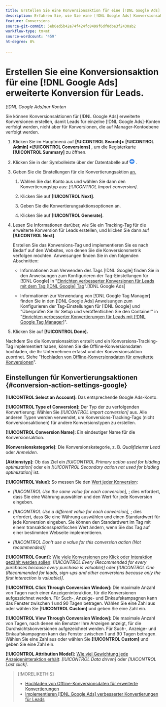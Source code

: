 ```yaml
---
title: Erstellen Sie eine Konversionsaktion für eine [!DNL Google Ads] erweiterte Konversion für Leads.
description: Erfahren Sie, wie Sie eine [!DNL Google Ads] Konversionsaktion für eine erweiterte Konversion für Leads erstellen.
feature: Conversions
source-git-commit: 5eb6ed5b42e74f424fc8499f6df0dbe3f2430ab2
workflow-type: tm+mt
source-wordcount: '459'
ht-degree: 0%

---
```


# Erstellen Sie eine Konversionsaktion für eine [!DNL Google Ads] erweiterte Konversion für Leads.

*[!DNL Google Ads]nur Konten*

Sie können Konversionsaktionen für [!DNL Google Ads] erweiterte Konversionen erstellen, damit Leads für einzelne [!DNL Google Ads]-Konten verfolgt werden, nicht aber für Konversionen, die auf Manager-Kontoebene verfolgt werden.

1. Klicken Sie im Hauptmenü auf **[!UICONTROL Search]> [!UICONTROL Admin] >[!UICONTROL Conversions]** , um die Registerkarte **[!UICONTROL Summary]** zu öffnen.

1. Klicken Sie in der Symbolleiste über der Datentabelle auf ![Erstellen](/help/search-social-commerce/assets/add.png "Erstellen") .

1. Geben Sie die Einstellungen für die Konvertierungsaktion [ an.](#conversion-action-settings-google)

   1. Wählen Sie das Konto aus und wählen Sie dann den Konvertierungstyp aus: *[!UICONTROL Import conversion]*.

   1. Klicken Sie auf **[!UICONTROL Next]**.

   1. Geben Sie die Konvertierungsaktionsoptionen an.

   1. Klicken Sie auf **[!UICONTROL Generate]**.

1. Lesen Sie Informationen darüber, wie Sie ein Tracking-Tag für die erweiterte Konversion für Leads erstellen, und klicken Sie dann auf **[!UICONTROL Next]**.

   Erstellen Sie das Konversions-Tag und implementieren Sie es nach Bedarf auf den Websites, von denen Sie die Konversionsmetrik verfolgen möchten. Anweisungen finden Sie in den folgenden Abschnitten:

   * Informationen zum Verwenden des Tags [!DNL Google] finden Sie in den Anweisungen zum Konfigurieren der Tag-Einstellungen für [!DNL Google] in &quot;[Einrichten verbesserter Konversionen für Leads mit dem Tag [!DNL Google] Tag](https://support.google.com/google-ads/answer/11347292)&quot;.[!DNL Google Ads]

   * Informationen zur Verwendung von [!DNL Google Tag Manager] finden Sie in den [!DNL Google Ads] Anweisungen zum Konfigurieren der Tag-Einstellungen für [!DNL Google] und &quot;Überprüfen Sie Ihr Setup und veröffentlichen Sie den Container&quot; in &quot;[Einrichten verbesserter Konvertierungen für Leads mit  [!DNL Google Tag Manager]](https://support.google.com/google-ads/answer/11021502?#configure)&quot;.

1. Klicken Sie auf **[!UICONTROL Done].**

Nachdem Sie die Konversionsaktion erstellt und ein Konversions-Tracking-Tag implementiert haben, können Sie die Offline-Konversionsdaten hochladen, die Ihr Unternehmen erfasst und der Konversionsaktion zuordnet. Siehe &quot;[Hochladen von Offline-Konversionsdaten für erweiterte Konversionen](/help/search-social-commerce/admin/conversion-metrics/upload-data-offline-conversions.md)&quot;.

## Einstellungen für Konvertierungsaktionen {#conversion-action-settings-google}

**[!UICONTROL Select an Account]:** Das entsprechende Google Ads-Konto.

**[!UICONTROL Type of Conversion]:** Der Typ der zu verfolgenden Konvertierung: Wählen Sie *[!UICONTROL Import conversion]* aus. Alle anderen Typen werden verwendet, um Konversions-Tracking-Tags (nicht Konversionsaktionen) für andere Konversionstypen zu erstellen.

**[!UICONTROL Conversion Name]:** Ein eindeutiger Name für die Konversionsaktion.

**\[Konversionskategorie\]:** Die Konversionskategorie, z. B. *Qualifizierter Lead* oder *Anmelden*.

**\[Aktionstyp\]:** Ob das Ziel ein *[!UICONTROL Primary action used for bidding optimization]* oder ein *[!UICONTROL Secondary action not used for bidding optimization]* ist.

**[!UICONTROL Value]:** So messen Sie den [Wert jeder Konversion](https://support.google.com/google-ads/answer/13064207):

* *[!UICONTROL Use the same value for each conversion],* ; dies erfordert, dass Sie eine Währung auswählen und den Wert für jede Konversion eingeben.

* *[!UICONTROL Use a different value for each conversion],* ; dies erfordert, dass Sie eine Währung auswählen und einen Standardwert für jede Konversion eingeben. Sie können den Standardwert im Tag mit einem transaktionsspezifischen Wert ändern, wenn Sie das Tag auf einer bestimmten Webseite implementieren.

* *[!UICONTROL Don't use a value for this conversion action (Not recommended)]*

**[!UICONTROL Count]:** [Wie viele Konversionen pro Klick oder Interaktion gezählt werden sollen](https://support.google.com/google-ads/answer/3438531): *[!UICONTROL Every (Recommended for every purchases because every purchase is valuable)]* oder *[!UICONTROL One (Recommended for leads, sign-ups and other conversions because only the first interaction is valuable)]*.

**[!UICONTROL Click Through Conversion Window]:** Die maximale Anzahl von Tagen nach einer Anzeigeninteraktion, für die Konversionen aufgezeichnet werden. Für Such-, Anzeige- und Einkaufskampagnen kann das Fenster zwischen 1 und 90 Tagen betragen. Wählen Sie eine Zahl aus oder wählen Sie **[!UICONTROL Custom]** und geben Sie eine Zahl ein.

**[!UICONTROL View Through Conversion Window]:** Die maximale Anzahl von Tagen, nach denen ein Benutzer Ihre Anzeigen anzeigt, für die Durchsichtskonversionen aufgezeichnet werden. Für Such-, Anzeige- und Einkaufskampagnen kann das Fenster zwischen 1 und 90 Tagen betragen. Wählen Sie eine Zahl aus oder wählen Sie **[!UICONTROL Custom]** und geben Sie eine Zahl ein.

**[!UICONTROL Attribution Model]:** [Wie viel Gewichtung jede Anzeigeninteraktion erhält](https://support.google.com/google-ads/answer/6259715?sjid=8211249329930775138): *[!UICONTROL Data driven]* oder *[!UICONTROL Last click]*.

>[!MORELIKETHIS]
>
>* [Hochladen von Offline-Konversionsdaten für erweiterte Konvertierungen](/help/search-social-commerce/admin/conversion-metrics/upload-data-offline-conversions.md)
>* [Implementieren [!DNL Google Ads] verbesserter Konvertierungen für Leads](/help/search-social-commerce/campaign-management/special-workflows/google-enhanced-conversions-leads.md)
